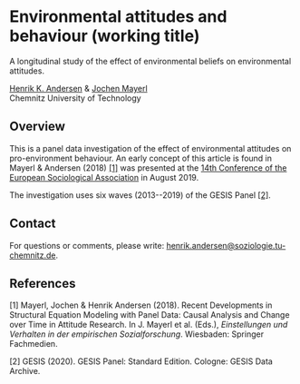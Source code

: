 # Environmental attitudes and behaviour (working title)

A longitudinal study of the effect of environmental beliefs on environmental attitudes. 

[Henrik K. Andersen](https://www.tu-chemnitz.de/hsw/soziologie/Institut/Profile/andeh/index.php) & [Jochen Mayerl](https://www.tu-chemnitz.de/hsw/soziologie/Institut/Profile/mjoc/index.php) <br>
Chemnitz University of Technology 

## Overview

This is a panel data investigation of the effect of environmental attitudes on pro-environment behaviour. An early concept of this article is found in Mayerl & Andersen (2018) [[1]](#1)  was presented at the [14th Conference of the European Sociological Association](https://www.researchgate.net/publication/337673922_The_Application_of_Panel_Regression_in_the_Structural_Equation_Modeling_Framework_to_Assess_Relationships_between_Environmental_Values_and_Attitudes) in August 2019. 

The investigation uses six waves (2013--2019) of the GESIS Panel [[2]](#2). 

## Contact

For questions or comments, please write: henrik.andersen@soziologie.tu-chemnitz.de.

## References

<a id="1">[1]</a>
Mayerl, Jochen & Henrik Andersen (2018). 
Recent Developments in Structural Equation Modeling with Panel Data: Causal Analysis and Change over Time in Attitude Research.
In J. Mayerl et al. (Eds.), *Einstellungen und Verhalten in der empirischen Sozialforschung*. Wiesbaden: Springer Fachmedien. 

<a id="2">[2]</a>
GESIS (2020). 
GESIS Panel: Standard Edition. 
Cologne: GESIS Data Archive.  